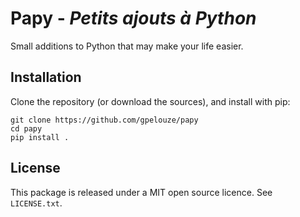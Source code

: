 # Papy - *Petits ajouts à Python*

Small additions to Python that may make your life easier.

## Installation

Clone the repository (or download the sources), and install with pip:

~~~
git clone https://github.com/gpelouze/papy
cd papy
pip install .
~~~

## License

This package is released under a MIT open source licence. See `LICENSE.txt`.
